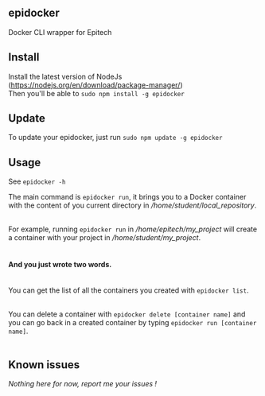 ## epidocker
Docker CLI wrapper for Epitech

## Install

Install the latest version of NodeJs (https://nodejs.org/en/download/package-manager/)<br>
Then you'll be able to `sudo npm install -g epidocker`<br>

## Update

To update your epidocker, just run `sudo npm update -g epidocker`

## Usage

See `epidocker -h`

The main command is `epidocker run`, it brings you to a Docker container with the content of you current directory in _/home/student/local_repository_.<br><br>

For example, running `epidocker run` in _/home/epitech/my_project_  will create a container with your project in _/home/student/my_project_.<br><br>

#### And you just wrote two words.<br><br>

You can get the list of all the containers you created with `epidocker list`.<br><br>

You can delete a container with `epidocker delete [container name]` and you can go back in a created container by typing `epidocker run [container name]`.<br><br>

## Known issues

_Nothing here for now, report me your issues !_
